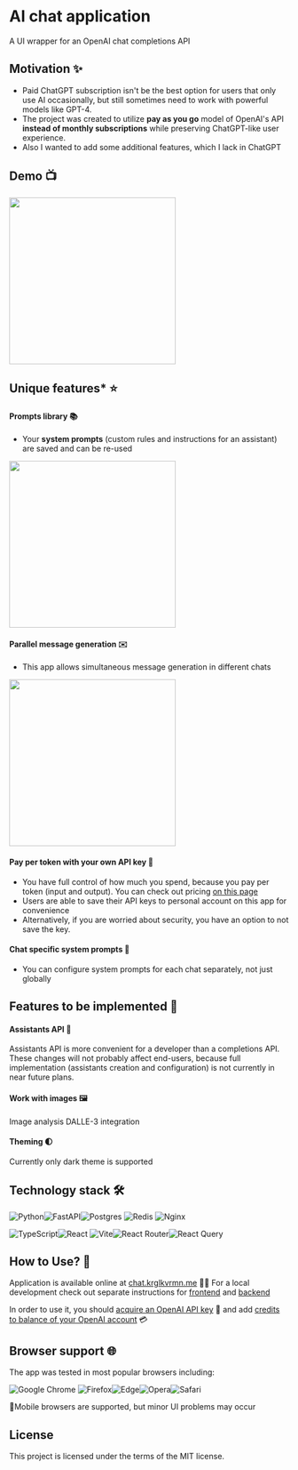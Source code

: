 # AI chat application

A UI wrapper for an OpenAI chat completions API 

## Motivation ✨

+ Paid ChatGPT subscription isn't be the best option for users that only use AI occasionally, but still sometimes need to work with powerful models like GPT-4.
+ The project was created to utilize **pay as you go** model of OpenAI's API **instead of monthly subscriptions** while preserving ChatGPT-like user experience.
+ Also I wanted to add some additional features, which I lack in ChatGPT

## Demo 📺

<img src="https://dl.dropboxusercontent.com/scl/fi/etrx3xy1byv3uvsosp2bd/Overall_demo.gif?rlkey=54rsdc52roj94un0dpprr1h8z&st=mv3ncq75&dl=1" style="width:300px;" />

<h2 title="*In comparison with ChatGPT">Unique features* ⭐️</h2>

#### Prompts library 📚
+ Your **system prompts** (custom rules and instructions for an assistant) are saved and can be re-used

<img src="https://dl.dropboxusercontent.com/scl/fi/n0w81ax3a7lk9a23m5my0/Prompts_library_demo.gif?rlkey=we14ghubm18x85zcnchnfoety&st=x6mc0ddk&dl=1" style="width:300px;" />

#### Parallel message generation ✉️
+ This app allows simultaneous message generation in different chats

<img src="https://dl.dropboxusercontent.com/scl/fi/a48ahtl285ds2st3huyta/Parallel_generation_demo.gif?rlkey=rd6979330uvp74tlgbyoj7o4r&st=gsjt6yir&dl=1" style="width:300px;" />

#### Pay per token with your own API key 🔑
+ You have full control of how much you spend, because you pay per token (input and output). You can check out pricing [on this page](https://openai.com/pricing)
+ Users are able to save their API keys to personal account on this app for convenience
+ Alternatively, if you are worried about security, you have an option to not save the key.

#### Chat specific system prompts 💬
+ You can configure system prompts for each chat separately, not just globally

## Features to be implemented 📌

#### Assistants API 🤖
Assistants API is more convenient for a developer than a completions API.
These changes will not probably affect end-users, because full implementation (assistants creation and configuration) is not
currently in near future plans. 

#### Work with images 🖼️
Image analysis DALLE-3 integration

#### Theming 🌓

Currently only dark theme is supported

## Technology stack 🛠️

![Python](https://img.shields.io/badge/python-3670A0?style=for-the-badge&logo=python&logoColor=ffdd54)![FastAPI](https://img.shields.io/badge/FastAPI-005571?style=for-the-badge&logo=fastapi)![Postgres](https://img.shields.io/badge/postgres-%23316192.svg?style=for-the-badge&logo=postgresql&logoColor=white) ![Redis](https://img.shields.io/badge/redis-%23DD0031.svg?style=for-the-badge&logo=redis&logoColor=white) ![Nginx](https://img.shields.io/badge/nginx-%23009639.svg?style=for-the-badge&logo=nginx&logoColor=white)

![TypeScript](https://img.shields.io/badge/typescript-%23007ACC.svg?style=for-the-badge&logo=typescript&logoColor=white)![React](https://img.shields.io/badge/react-%2320232a.svg?style=for-the-badge&logo=react&logoColor=%2361DAFB) ![Vite](https://img.shields.io/badge/vite-%23646CFF.svg?style=for-the-badge&logo=vite&logoColor=white)![React Router](https://img.shields.io/badge/React_Router-CA4245?style=for-the-badge&logo=react-router&logoColor=white)![React Query](https://img.shields.io/badge/-React%20Query-FF4154?style=for-the-badge&logo=react%20query&logoColor=white)

## How to Use? 🚀

Application is available online at [chat.krglkvrmn.me](https://chat.krglkvrmn.me) 🏳️‍🌈
For a local development check out separate instructions for [frontend](https://github.com/krglkvrmn/openai_api_ui_frontend) and [backend](https://github.com/krglkvrmn/openai_api_ui_backend)

In order to use it, you should [acquire an OpenAI API key](https://platform.openai.com/api-keys) 🔑 and add [credits to balance of your OpenAI account](https://platform.openai.com/settings/organization/billing/overview) 💳

## Browser support 🌐

The app was tested in most popular browsers including:

![Google Chrome](https://img.shields.io/badge/Google%20Chrome-4285F4?style=for-the-badge&logo=GoogleChrome&logoColor=white) ![Firefox](https://img.shields.io/badge/Firefox-FF7139?style=for-the-badge&logo=Firefox-Browser&logoColor=white)![Edge](https://img.shields.io/badge/Edge-0078D7?style=for-the-badge&logo=Microsoft-edge&logoColor=white)![Opera](https://img.shields.io/badge/Opera-FF1B2D?style=for-the-badge&logo=Opera&logoColor=white)![Safari](https://img.shields.io/badge/Safari-000000?style=for-the-badge&logo=Safari&logoColor=white)

📱Mobile browsers are supported, but minor UI problems may occur

## License

This project is licensed under the terms of the MIT license.
